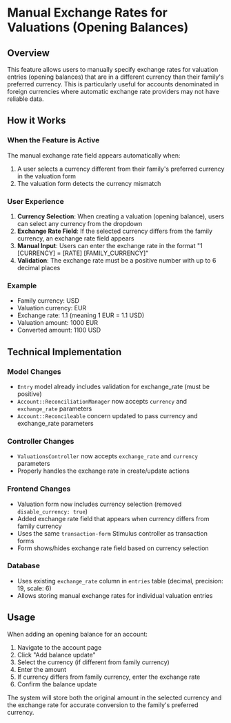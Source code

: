# Manual Exchange Rates for Valuations (Opening Balances)

## Overview

This feature allows users to manually specify exchange rates for valuation entries (opening balances) that are in a different currency than their family's preferred currency. This is particularly useful for accounts denominated in foreign currencies where automatic exchange rate providers may not have reliable data.

## How it Works

### When the Feature is Active

The manual exchange rate field appears automatically when:
1. A user selects a currency different from their family's preferred currency in the valuation form
2. The valuation form detects the currency mismatch

### User Experience

1. **Currency Selection**: When creating a valuation (opening balance), users can select any currency from the dropdown
2. **Exchange Rate Field**: If the selected currency differs from the family currency, an exchange rate field appears
3. **Manual Input**: Users can enter the exchange rate in the format "1 [CURRENCY] = [RATE] [FAMILY_CURRENCY]"
4. **Validation**: The exchange rate must be a positive number with up to 6 decimal places

### Example

- Family currency: USD
- Valuation currency: EUR
- Exchange rate: 1.1 (meaning 1 EUR = 1.1 USD)
- Valuation amount: 1000 EUR
- Converted amount: 1100 USD

## Technical Implementation

### Model Changes

- `Entry` model already includes validation for exchange_rate (must be positive)
- `Account::ReconciliationManager` now accepts `currency` and `exchange_rate` parameters
- `Account::Reconcileable` concern updated to pass currency and exchange_rate parameters

### Controller Changes

- `ValuationsController` now accepts `exchange_rate` and `currency` parameters
- Properly handles the exchange rate in create/update actions

### Frontend Changes

- Valuation form now includes currency selection (removed `disable_currency: true`)
- Added exchange rate field that appears when currency differs from family currency
- Uses the same `transaction-form` Stimulus controller as transaction forms
- Form shows/hides exchange rate field based on currency selection

### Database

- Uses existing `exchange_rate` column in `entries` table (decimal, precision: 19, scale: 6)
- Allows storing manual exchange rates for individual valuation entries

## Usage

When adding an opening balance for an account:

1. Navigate to the account page
2. Click "Add balance update"
3. Select the currency (if different from family currency)
4. Enter the amount
5. If currency differs from family currency, enter the exchange rate
6. Confirm the balance update

The system will store both the original amount in the selected currency and the exchange rate for accurate conversion to the family's preferred currency. 